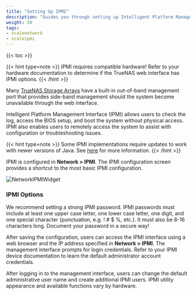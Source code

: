 ```yaml
---
title: "Setting Up IPMI"
description: "Guides you through setting up Intelligent Platform Management Interface (IPMI) on TrueNAS SCALE."
weight: 50
tags:
- scalenetwork
- scaleipmi
---
```


{{< toc >}}

{{< hint type=note >}}
IPMI requires compatible hardware! Refer to your hardware documentation to determine if the TrueNAS web interface has IPMI options.
{{< /hint >}}

Many [TrueNAS Storage Arrays](https://www.truenas.com/docs/hardware/) have a built-in out-of-band management port that provides side-band management should the system become unavailable through the web interface. 

Intelligent Platform Management Interface (IPMI) allows users to check the log, access the BIOS setup, and boot the system without physical access. IPMI also enables users to remotely access the system to assist with configuration or troubleshooting issues.

{{< hint type=note >}}
Some IPMI implementations require updates to work with newer versions of Java. See [here](https://forums.freenas.org/index.php?threads/psa-java-8-update-131-breaks-asrocks-ipmi-virtual-console.53911/) for more information.
{{< /hint >}}

IPMI is configured in **Network > IPMI**. The IPMI configuration screen provides a shortcut to the most basic IPMI configuration.

![NetworkIPMIWidget](/images/SCALE/Network/NetworkIPMIWidget.png "IPMI widget")

### IPMI Options

We recommend setting a strong IPMI password. IPMI passwords must include at least one upper case letter, one lower case letter, one digit, and one special character (punctuation, e.g. ! # $ %, etc.). It must also be 8-16 characters long. Document your password in a secure way!

After saving the configuration, users can access the IPMI interface using a web browser and the IP address specified in **Network > IPMI**. The management interface prompts for login credentials. Refer to your IPMI device documentation to learn the default administrator account credentials.

After logging in to the management interface, users can change the default administrative user name and create additional IPMI users. IPMI utility appearance and available functions vary by hardware.
